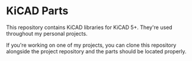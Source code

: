 # KiCAD Parts

This repository contains KiCAD libraries for KiCAD 5+. They're used throughout my personal projects.

If you're working on one of my projects, you can clone this repository alongside the project repository and the parts should be located properly.
